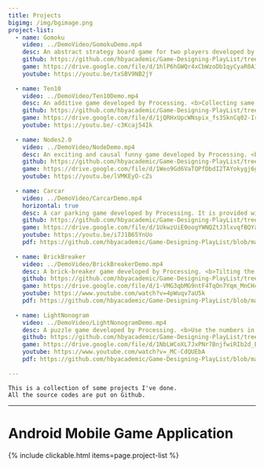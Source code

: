 ```yaml
---
title: Projects
bigimg: /img/bgimage.png
project-list:
  - name: Gomoku
    video: ../DemoVideo/GomokuDemo.mp4
    desc: An abstract strategy board game for two players developed by Processing. Players <b>take turns placing a piece</b> of their color (black or white) on one empty intersection. The winner is the first player to <b>form an unbroken row of five pieces horizontally, vertically, or diagonally.</b>
    github: https://github.com/hbyacademic/Game-Designing-PlayList/tree/master/GD_014_GomokuAPP
    game: https://drive.google.com/file/d/1hlP6hGWQr4xCbWzoDb1qyCyaR0A1jN_L/view?usp=drivesdk&fbclid=IwAR0duTs0Jfvd7oOs42axEvpj5Im-CM0x7eMwGX9kPpE4gnwpW4WwNRK1BSU
    youtube: https://youtu.be/txSBV9NB2jY
 
  - name: Ten10
    video: ../DemoVideo/Ten10Demo.mp4
    desc: An additive game developed by Processing. <b>Collecting same tiles to form next stage tiles.</b> The goal is to get the final tile. Within a period of time, all the tiles move up. Once a tile reaches the top of the game border, game is over. 
    github: https://github.com/hbyacademic/Game-Designing-PlayList/tree/master/GD_015_Ten10APP
    game: https://drive.google.com/file/d/1jQRHxUpcWNspix_fs3SknCq02-IrjFMg/view?fbclid=IwAR2jkrvg2wLUjjrJ6wgndkns92t5_6lz7U4-9z_iWoFpWIDbQavTKagAXuk
    youtube: https://youtu.be/-c3Kcaj54Ik
  
  - name: Nodes2.0
    video: ../DemoVideo/NodeDemo.mp4
    desc: An exciting and causal funny game developed by Processing. <b>To pin all the dots one by one to spinning circle with taps.</b> The game is over when a dot gets touch with other dots. It becomes challenging and interesting when going through different levels.
    github: https://github.com/hbyacademic/Game-Designing-PlayList/tree/master/GD_016_NodesAPP
    game: https://drive.google.com/file/d/1Weo9Gd6VaTQPfDbdI2TAYokygj6gnUVT/view?usp=drivesdk
    youtube: https://youtu.be/lVMKEyO-cZs
  
  - name: Carcar
    video: ../DemoVideo/CarcarDemo.mp4
    horizontal: true
    desc: A car parking game developed by Processing. It is provided with four control buttons, which are left, right, forward, and toward. The goal is to <b>drive the car into the parking space.</b> There is no time limit to practice parking. 
    github: https://github.com/hbyacademic/Game-Designing-PlayList/tree/master/GD_017_CarcarAPP
    game: https://drive.google.com/file/d/1UkwzUiE0oogYWNQZtJ3lxvqfBQYaF1HX/view?usp=drivesdk
    youtube: https://youtu.be/i7J1B65YnUo
    pdf: https://github.com/hbyacademic/Game-Designing-PlayList/blob/master/GD_017_CarcarAPP/CarParkingGame.pdf
    
  - name: BrickBreaker
    video: ../DemoVideo/BrickBreakerDemo.mp4
    desc: A brick-breaker game developed by Processing. <b>Tilting the phone to control the paddle</b> and keep the ball in the game. Your mission is to <b>remove all the breakable bricks</b> by hitting them with the ball. Interestingly, some bricks need more than a single hit. 
    github: https://github.com/hbyacademic/Game-Designing-PlayList/tree/master/GD_018_BrickBreakerApp
    game: https://drive.google.com/file/d/1-VMG3qbMG9ntF4TqOn7Yqm_MnCHc-uUp/view?usp=drivesdk
    youtube: https://www.youtube.com/watch?v=4pWuqv7aU5k
    pdf: https://github.com/hbyacademic/Game-Designing-PlayList/blob/master/GD_018_BrickBreakerApp/BrickBreaker.pdf
    
  - name: LightNonogram
    video: ../DemoVideo/LightNonogramDemo.mp4
    desc: A puzzle game developed by Processing. <b>Use the numbers in the rows and columns to solve the puzzle. These numbers tell you the runs of gray squares in each row and column.</b> The gray squares can be put in fill mode and the sign "X"s can be put in mark mode. Five lives are given when game starts. 
    github: https://github.com/hbyacademic/Game-Designing-PlayList/tree/master/GD_019_LightNonogram
    game: https://drive.google.com/file/d/1NbLWCoXL7JxPNr7BnjfwiRIb2d_E_rAA/view?usp=drivesdk
    youtube: https://www.youtube.com/watch?v=_MC-CdQUEbA
    pdf: https://github.com/hbyacademic/Game-Designing-PlayList/blob/master/GD_019_LightNonogram/Nonogram.pdf
    
---
```


```
This is a collection of some projects I've done.
All the source codes are put on Github.
```
--------------------------------------

# Android Mobile Game Application


{% include clickable.html items=page.project-list %}
